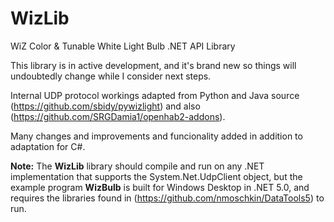 # WizLib
WiZ Color &amp; Tunable White Light Bulb .NET API Library

This library is in active development, and it's brand new so things will undoubtedly change while I consider next steps.

Internal UDP protocol workings adapted from Python and Java source (https://github.com/sbidy/pywizlight) and also (https://github.com/SRGDamia1/openhab2-addons).

Many changes and improvements and funcionality added in addition to adaptation for C#.

**Note:** The **WizLib** library should compile and run on any .NET implementation that supports the System.Net.UdpClient object, but the example program **WizBulb** is built for Windows Desktop in .NET 5.0, and requires the libraries found in (https://github.com/nmoschkin/DataTools5) to run.



